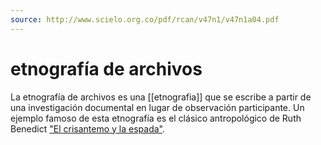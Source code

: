 ```yaml
---
source: http://www.scielo.org.co/pdf/rcan/v47n1/v47n1a04.pdf
---
```

# etnografía de archivos
La etnografía de archivos es una [[etnografia]] que se escribe a partir de una investigación documental en lugar de observación participante. Un ejemplo famoso de esta etnografía es el clásico antropológico de Ruth Benedict ["El crisantemo y la espada"](https://es.wikipedia.org/wiki/El_crisantemo_y_la_espada).
